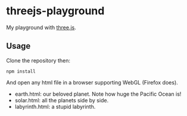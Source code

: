 # threejs-playground

My playground with [three.js](https://github.com/mrdoob/three.js/).

## Usage ##

Clone the repository then:

```
npm install
```

And open any html file in a browser supporting WebGL (Firefox does).

- earth.html: our beloved planet. Note how huge the Pacific Ocean is!
- solar.html: all the planets side by side.
- labyrinth.html: a stupid labyrinth.
